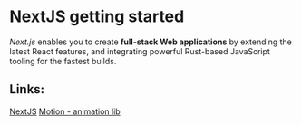 
# NextJS getting started
*Next.js* enables you to create **full-stack Web applications** by extending the latest React features, and integrating powerful Rust-based JavaScript tooling for the fastest builds.

## Links:
[NextJS](https://nextjs.org/docs)
[Motion - animation lib](https://www.framer.com/motion/)


